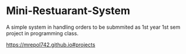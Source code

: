 # Mini-Restuarant-System
A simple system in handling orders to be submmited as 1st year 1st sem project in programming class.

https://mrepol742.github.io#projects
